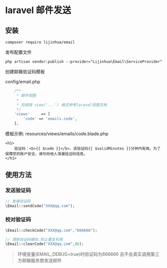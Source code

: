 # laravel 邮件发送

## 安装
```shell
composer require lijinhua/email
```
发布配置文件
```shell
php artisan vendor:publish --provider="Lijinhua\Email\ServiceProvider"
```
创建邮箱验证码模板

config/email.php

```php
    /**
     * 邮件视图
     *
     * 将调用 view('...') 格式参考laravel视图文档
     */
    'views'     => [
        'code' => 'emails.code',
    ],
```

模板示例: resources/views/emails/code.blade.php

```
<h1>
    验证码：<b>{{ $code }}</b>，该验证码{{ $validMinutes }}分钟内有效。为了保障您的账户安全，请勿向他人泄漏验证码信息。
</h1>
```


## 使用方法

### 发送验证码
```php
// 发端验证码
\Email::sendCode("XXX@qq.com");
```

### 校对验证码
```php
\Email::checkCode("XXX@qq.com","666666");

// 清除验证码缓存,防止重复利用
\Email::clearCode("XXX@qq.com",86);
```


> 环境变量(EMAIL_DEBUG=true)时验证码为666666
> 且不会真实调用第三方邮箱服务商发送邮件